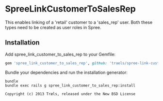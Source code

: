 SpreeLinkCustomerToSalesRep
===========================

This enables linking of a 'retail' customer to a 'sales_rep' user. Both these types need to be created as user roles in Spree.

Installation
------------

Add spree_link_customer_to_sales_rep to your Gemfile:

```ruby
gem 'spree_link_customer_to_sales_rep', github: 'traels/spree-link-customer-to-sales-rep'
```

Bundle your dependencies and run the installation generator:

```shell
bundle
bundle exec rails g spree_link_customer_to_sales_rep:install

Copyright (c) 2013 Træls, released under the New BSD License
